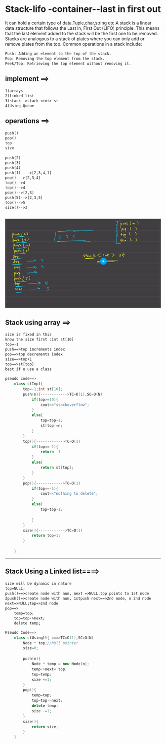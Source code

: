 
# Stack-lifo -container--last in first out 

It can hold a certain type of data.Tuple,char,string etc.A stack is a linear data structure that follows the Last In, First Out (LIFO) principle. This means that the last element added to the stack will be the first one to be removed. Stacks are analogous to a stack of plates where you can only add or remove plates from the top. Common operations in a stack include:

    Push: Adding an element to the top of the stack.
    Pop: Removing the top element from the stack.
    Peek/Top: Retrieving the top element without removing it.
## implement ==>  
    1)arrays
    2)linked list
    3)stack-->stack <int> st
    4)Using Queue
## operations ==>  
    push() 
    pop()
    top 
    size

    push(2)
    push(3)
    push(4)
    push(1) --->[2,3,4,1]
    pop()--->[2,3,4]
    top()-->4
    top()-->4
    pop()-->[2,3]
    push(5)-->[2,3,5]
    top()-->5
    size()-->3
![reference](./stackUsingarr.png)
---
## Stack using array ==>   
    size is fixed in this
    know the size first :int st[10]
    top=-1
    push==>top increments index
    pop==>top decrements index
    size==>top+1
    top==>st[top]
    best if u use a class


```cpp
pseudo code==>
    class stImpl{
        top=-1;int st[10];
        push(n){------------>TC=O(1),SC=O(N)
            if(top>=10){
                cout<<"stackoverflow";
            }
            else{
                top=top+1;
                st[top]=n;
            }  
        }
        top(){------------>TC=O(1)
            if(top==-1){
                return -1
            }
            else{
                return st[top];
            }
        }
        pop(){------------>TC=O(1)
            if(top==-1){
                cout<<"nothing to delete";
            }
            else{
                top=top-1;

            }
        }
        size(){------------>TC=O(1)
            return top+1;
        }

    }
```
---

## Stack Using a Linked list====>
    size will be dynamic in nature
    top=NULL;
    push()==>create node with num, next =>NULL,top points to 1st node
    2push()=>create node with num, 1stpush next==>2nd node, n 2nd node next=>NULL;top=>2nd node
    pop==>
        temp=top;
        top=top->next;
        delete temp;


```cpp
Pseudo Code==>
    class stUsingll{ ===>TC=O(1),SC=O(N)
        Node * top;//NUll pointer
        size=0;

        push(n){
            Node * temp = new Node(n);
            temp->next= top;
            top=temp;
            size +=1;  
        }
        pop(){
            temp=top;
            top=top->next;
            delete temp;
            size -=1;
        }
        size(){
            return size;
        }
    }
```

